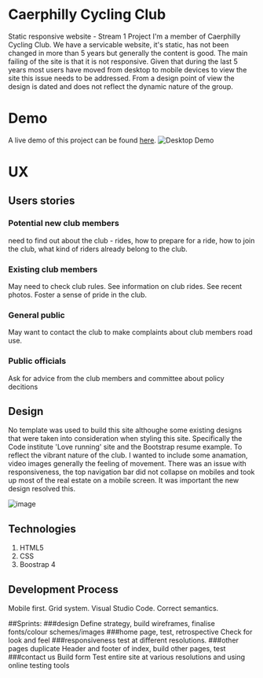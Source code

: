 # Caerphilly Cycling Club
Static responsive website - Stream 1 Project
I'm a member of Caerphilly Cycling Club. We have a servicable website, it's static, has not been changed in more than 5 years but generally the content is good. The main failing of the site is that it is not responsive. Given that during the last 5 years most users have moved from desktop to mobile devices to view the site this issue needs to be addressed.
From a design point of view the design is dated and does not reflect the dynamic nature of the group.
 
# Demo
A live demo of this project can be found [here](https://ictwise.github.io/caerhilly-cycling-club/). 
![Desktop Demo](https://www.caerphillycc.co.uk/wp-content/uploads/2021/05/CCC-Castle-Path-1010x300.jpg "Desktop Demo")
# UX
## Users stories
### Potential new club members
need to find out about the club - rides, how to prepare for a ride, how to join the club, what kind of riders already belong to the club.
### Existing club members
May need to check club rules. See information on club rides. See recent photos. Foster a sense of pride in the club.
### General public 
May want to contact the club to make complaints about club members road use.
### Public officials
Ask for advice from the club members and committee about policy decitions

## Design
No template was used to build this site althoughe some existing designs that were taken into consideration when styling this site. Specifically the Code institute 'Love running' site and the Bootstrap resume example. To reflect the vibrant nature of the club. I wanted to include some anamation, video images generally the feeling of movement. There was an issue with responsiveness, the top navigation bar did not collapse on mobiles and took up most of the real estate on a mobile screen. It was important the new design resolved this.

![image](https://user-images.githubusercontent.com/57628753/146191222-f71e8819-320d-4c06-a901-f10eb82550e3.png)


## Technologies 
1. HTML5
2. CSS
3. Boostrap 4

## Development Process 


Mobile first. Grid system. Visual Studio Code. Correct semantics.


##Sprints:
###design 
Define strategy, build wireframes, finalise fonts/colour schemes/images
###home page, test, retrospective
Check for look and feel
###responsiveness
test at different resolutions.
###other pages
duplicate Header and footer of index, build other pages, test 
###contact us
Build form
Test entire site at various resolutions and using online testing tools



